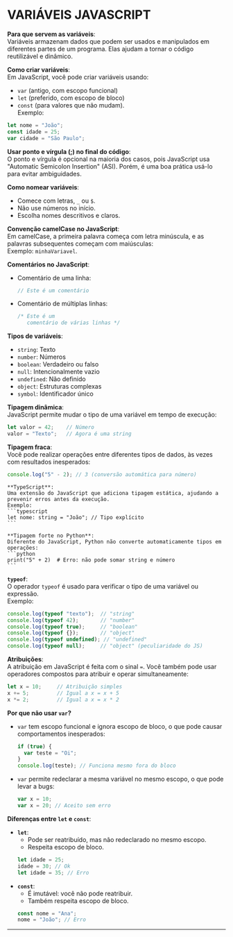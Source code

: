  # VARIÁVEIS JAVASCRIPT

   **Para que servem as variáveis**:  
   Variáveis armazenam dados que podem ser usados e manipulados em diferentes partes de um programa. Elas ajudam a tornar o código reutilizável e dinâmico.

   **Como criar variáveis**:  
   Em JavaScript, você pode criar variáveis usando:
   - `var` (antigo, com escopo funcional)
   - `let` (preferido, com escopo de bloco)
   - `const` (para valores que não mudam).  
   Exemplo:  
   ```javascript
   let nome = "João";
   const idade = 25;
   var cidade = "São Paulo";
   ```

   **Usar ponto e vírgula (;) no final do código**:  
   O ponto e vírgula é opcional na maioria dos casos, pois JavaScript usa "Automatic Semicolon Insertion" (ASI). Porém, é uma boa prática usá-lo para evitar ambiguidades.

   **Como nomear variáveis**:  
   - Comece com letras, `_` ou `$`.  
   - Não use números no início.  
   - Escolha nomes descritivos e claros.  

   **Convenção camelCase no JavaScript**:  
   Em camelCase, a primeira palavra começa com letra minúscula, e as palavras subsequentes começam com maiúsculas:  
   Exemplo: `minhaVariavel`.

   **Comentários no JavaScript**:  
   - Comentário de uma linha:  
     ```javascript
     // Este é um comentário
     ```
   - Comentário de múltiplas linhas:  
     ```javascript
     /* Este é um 
        comentário de várias linhas */
     ```

   **Tipos de variáveis**:  
   - `string`: Texto  
   - `number`: Números  
   - `boolean`: Verdadeiro ou falso  
   - `null`: Intencionalmente vazio  
   - `undefined`: Não definido  
   - `object`: Estruturas complexas  
   - `symbol`: Identificador único  

   **Tipagem dinâmica**:  
   JavaScript permite mudar o tipo de uma variável em tempo de execução:  
   ```javascript
   let valor = 42;    // Número
   valor = "Texto";   // Agora é uma string
   ```

   **Tipagem fraca**:  
   Você pode realizar operações entre diferentes tipos de dados, às vezes com resultados inesperados:  
   ```javascript
   console.log("5" - 2); // 3 (conversão automática para número)
   ```

    **TypeScript**:  
    Uma extensão do JavaScript que adiciona tipagem estática, ajudando a prevenir erros antes da execução.  
    Exemplo:  
    ```typescript
    let nome: string = "João"; // Tipo explícito
    ```

    **Tipagem forte no Python**:  
    Diferente do JavaScript, Python não converte automaticamente tipos em operações:  
    ```python
    print("5" + 2)  # Erro: não pode somar string e número
    ```

   **`typeof`**:  
   O operador `typeof` é usado para verificar o tipo de uma variável ou expressão.  
   Exemplo:  
   ```javascript
   console.log(typeof "texto");  // "string"
   console.log(typeof 42);       // "number"
   console.log(typeof true);     // "boolean"
   console.log(typeof {});       // "object"
   console.log(typeof undefined); // "undefined"
   console.log(typeof null);     // "object" (peculiaridade do JS)
   ```

   **Atribuições**:  
   A atribuição em JavaScript é feita com o sinal `=`. Você também pode usar operadores compostos para atribuir e operar simultaneamente:  
   ```javascript
   let x = 10;     // Atribuição simples
   x += 5;         // Igual a x = x + 5
   x *= 2;         // Igual a x = x * 2
   ```

   **Por que não usar `var`?**  
   - `var` tem escopo funcional e ignora escopo de bloco, o que pode causar comportamentos inesperados:  
     ```javascript
     if (true) {
       var teste = "Oi";
     }
     console.log(teste); // Funciona mesmo fora do bloco
     ```
   - `var` permite redeclarar a mesma variável no mesmo escopo, o que pode levar a bugs:  
     ```javascript
     var x = 10;
     var x = 20; // Aceito sem erro
     ```

   **Diferenças entre `let` e `const`**:  
   - **`let`**:  
     - Pode ser reatribuído, mas não redeclarado no mesmo escopo.  
     - Respeita escopo de bloco.  
     ```javascript
     let idade = 25;
     idade = 30; // Ok
     let idade = 35; // Erro
     ```
   - **`const`**:  
     - É imutável: você não pode reatribuir.  
     - Também respeita escopo de bloco.  
     ```javascript
     const nome = "Ana";
     nome = "João"; // Erro
     ```



---  
